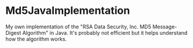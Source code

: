 # Md5JavaImplementation
My own implementation of the "RSA Data Security, Inc. MD5 Message-Digest Algorithm" in Java. It's probably not efficient but it helps understand how the algorithm works.
